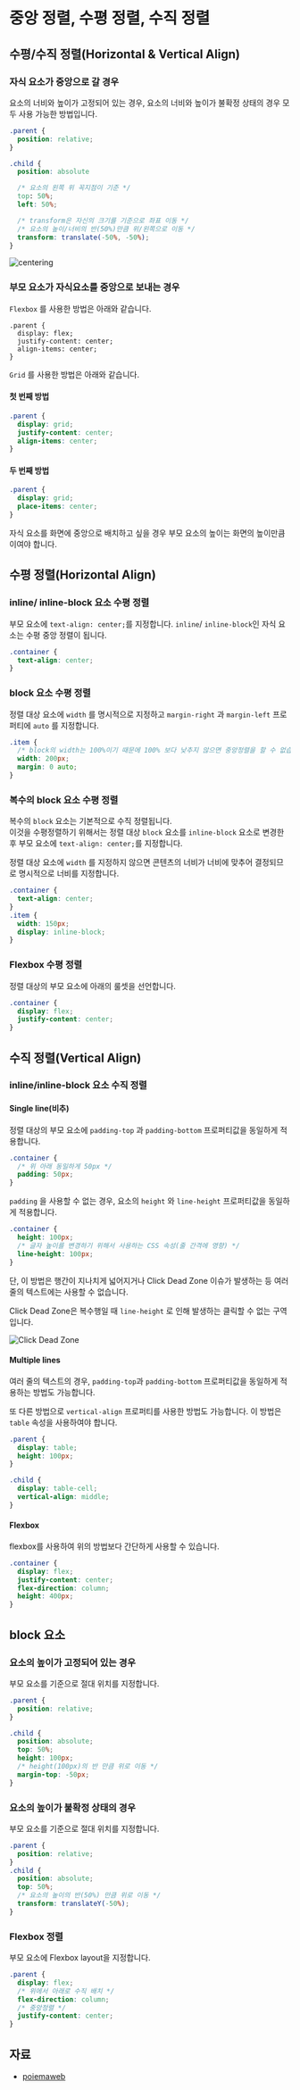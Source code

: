 # 중앙 정렬, 수평 정렬, 수직 정렬

## 수평/수직 정렬(Horizontal & Vertical Align)

### 자식 요소가 중앙으로 갈 경우

요소의 너비와 높이가 고정되어 있는 경우, 요소의 너비와 높이가 불확정 상태의 경우 모두 사용 가능한 방법입니다.

```css
.parent {
  position: relative;
}

.child {
  position: absolute

  /* 요소의 왼쪽 위 꼭지점이 기준 */
  top: 50%;
  left: 50%;

  /* transform은 자신의 크기를 기준으로 좌표 이동 */
  /* 요소의 높이/너비의 반(50%)만큼 위/왼쪽으로 이동 */
  transform: translate(-50%, -50%);
}
```

![centering](./img/centering.png)

### 부모 요소가 자식요소를 중앙으로 보내는 경우

`Flexbox` 를 사용한 방법은 아래와 같습니다.

```csscn
.parent {
  display: flex;
  justify-content: center;
  align-items: center;
}
```

`Grid` 를 사용한 방법은 아래와 같습니다.

#### 첫 번째 방법

```css
.parent {
  display: grid;
  justify-content: center;
  align-items: center;
}
```

#### 두 번째 방법

```css
.parent {
  display: grid;
  place-items: center;
}
```

자식 요소를 화면에 중앙으로 배치하고 싶을 경우 부모 요소의 높이는 화면의 높이만큼 이여야 합니다.

## 수평 정렬(Horizontal Align)

### inline/ inline-block 요소 수평 정렬

부모 요소에 `text-align: center;`를 지정합니다.
`inline`/ `inline-block`인 자식 요소는 수평 중앙 정렬이 됩니다.

```css
.container {
  text-align: center;
}
```

### block 요소 수평 정렬

정렬 대상 요소에 `width` 를 명시적으로 지정하고 `margin-right` 과 `margin-left` 프로퍼티에 `auto` 를 지정합니다.

```css
.item {
  /* block의 width는 100%이기 때문에 100% 보다 낮추지 않으면 중앙정렬을 할 수 없습니다.*/
  width: 200px;
  margin: 0 auto;
}
```

### 복수의 block 요소 수평 정렬

복수의 `block` 요소는 기본적으로 수직 정렬됩니다.\
이것을 수평정렬하기 위해서는 정렬 대상 `block` 요소를 `inline-block` 요소로 변경한 후 부모 요소에 `text-align: center;`를 지정합니다.

정렬 대상 요소에 `width` 를 지정하지 않으면 콘텐츠의 너비가 너비에 맞추어 결정되므로 명시적으로 너비를 지정합니다.

```css
.container {
  text-align: center;
}
.item {
  width: 150px;
  display: inline-block;
}
```

### Flexbox 수평 정렬

정렬 대상의 부모 요소에 아래의 룰셋을 선언합니다.

```css
.container {
  display: flex;
  justify-content: center;
}
```

## 수직 정렬(Vertical Align)

### inline/inline-block 요소 수직 정렬

#### Single line(비추)

정렬 대상의 부모 요소에 `padding-top` 과 `padding-bottom` 프로퍼티값을 동일하게 적용합니다.

```css
.container {
  /* 위 아래 동일하게 50px */
  padding: 50px;
}
```

`padding` 을 사용할 수 없는 경우, 요소의 `height` 와 `line-height` 프로퍼티값을 동일하게 적용합니다.

```css
.container {
  height: 100px;
  /* 글자 높이를 변경하기 위해서 사용하는 CSS 속성(줄 간격에 영향) */
  line-height: 100px;
}
```

단, 이 방법은 행간이 지나치게 넓어지거나 Click Dead Zone 이슈가 발생하는 등 여러 줄의 텍스트에는 사용할 수 없습니다.

Click Dead Zone은 복수행일 때 `line-height` 로 인해 발생하는 클릭할 수 없는 구역입니다.

![Click Dead Zone](./img/click-dead-zone.gif)

#### Multiple lines

여러 줄의 텍스트의 경우, `padding-top`과 `padding-bottom` 프로퍼티값을 동일하게 적용하는 방법도 가능합니다.

또 다른 방법으로 `vertical-align` 프로퍼티를 사용한 방법도 가능합니다.
이 방법은 `table` 속성을 사용하여야 합니다.

```css
.parent {
  display: table;
  height: 100px;
}

.child {
  display: table-cell;
  vertical-align: middle;
}
```

#### Flexbox

flexbox를 사용하여 위의 방법보다 간단하게 사용할 수 있습니다.

```css
.container {
  display: flex;
  justify-content: center;
  flex-direction: column;
  height: 400px;
}
```

## block 요소

### 요소의 높이가 고정되어 있는 경우

부모 요소를 기준으로 절대 위치를 지정합니다.

```css
.parent {
  position: relative;
}

.child {
  position: absolute;
  top: 50%;
  height: 100px;
  /* height(100px)의 반 만큼 위로 이동 */
  margin-top: -50px;
}
```

### 요소의 높이가 불확정 상태의 경우

부모 요소를 기준으로 절대 위치를 지정합니다.

```css
.parent {
  position: relative;
}
.child {
  position: absolute;
  top: 50%;
  /* 요소의 높이의 반(50%) 만큼 위로 이동 */
  transform: translateY(-50%);
}
```

### Flexbox 정렬

부모 요소에 Flexbox layout을 지정합니다.

```css
.parent {
  display: flex;
  /* 위에서 아래로 수직 배치 */
  flex-direction: column;
  /* 중앙정렬 */
  justify-content: center;
}
```

## 자료

- [poiemaweb](https://poiemaweb.com/css3-centering)
